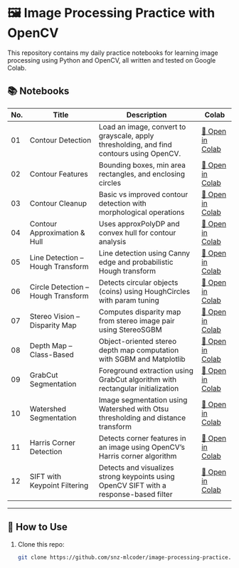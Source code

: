 # 🖼️ Image Processing Practice with OpenCV

This repository contains my daily practice notebooks for learning image processing using Python and OpenCV, all written and tested on Google Colab.

## 📚 Notebooks

| No. | Title | Description | Colab |
|-----|-------|-------------|-------|
| 01  | Contour Detection | Load an image, convert to grayscale, apply thresholding, and find contours using OpenCV. | [🔗 Open in Colab](https://colab.research.google.com/github/snz-mlcoder/image-processing-practice/blob/main/notebooks/01-contour-detection.ipynb) |
| 02  | Contour Features | Bounding boxes, min area rectangles, and enclosing circles | [🔗 Open in Colab](https://colab.research.google.com/github/snz-mlcoder/image-processing-practice/blob/main/notebooks/02-contour-bounding-box.ipynb) |
| 03  | Contour Cleanup | Basic vs improved contour detection with morphological operations | [🔗 Open in Colab](https://colab.research.google.com/github/snz-mlcoder/image-processing-practice/blob/main/notebooks/03-contour-cleanup.ipynb) |
| 04  | Contour Approximation & Hull | Uses approxPolyDP and convex hull for contour analysis | [🔗 Open in Colab](https://colab.research.google.com/github/snz-mlcoder/image-processing-practice/blob/main/notebooks/04-contour-approximation-and-hull.ipynb) |
| 05  | Line Detection – Hough Transform | Line detection using Canny edge and probabilistic Hough transform | [🔗 Open in Colab](https://colab.research.google.com/github/snz-mlcoder/image-processing-practice/blob/main/notebooks/05-hough-lines-detection.ipynb) |
| 06  | Circle Detection – Hough Transform | Detects circular objects (coins) using HoughCircles with param tuning | [🔗 Open in Colab](https://colab.research.google.com/github/snz-mlcoder/image-processing-practice/blob/main/notebooks/06-hough-circle-detection.ipynb) |
| 07  | Stereo Vision – Disparity Map | Computes disparity map from stereo image pair using StereoSGBM | [🔗 Open in Colab](https://colab.research.google.com/github/snz-mlcoder/image-processing-practice/blob/main/notebooks/07-stereo-disparity-map.ipynb) |
| 08  | Depth Map – Class-Based | Object-oriented stereo depth map computation with SGBM and Matplotlib | [🔗 Open in Colab](https://colab.research.google.com/github/snz-mlcoder/image-processing-practice/blob/main/notebooks/08-depthmap-class-based.ipynb) |
| 09  | GrabCut Segmentation | Foreground extraction using GrabCut algorithm with rectangular initialization | [🔗 Open in Colab](https://colab.research.google.com/github/snz-mlcoder/image-processing-practice/blob/main/notebooks/09-grabcut-segmentation.ipynb) |
| 10  | Watershed Segmentation | Image segmentation using Watershed with Otsu thresholding and distance transform | [🔗 Open in Colab](https://colab.research.google.com/github/snz-mlcoder/image-processing-practice/blob/main/notebooks/10-watershed-segmentation.ipynb) |
| 11  | Harris Corner Detection | Detects corner features in an image using OpenCV’s Harris corner algorithm | [🔗 Open in Colab](https://colab.research.google.com/github/snz-mlcoder/image-processing-practice/blob/main/notebooks/11-harris-corner-detection.ipynb) |
| 12  | SIFT with Keypoint Filtering | Detects and visualizes strong keypoints using OpenCV SIFT with a response-based filter | [🔗 Open in Colab](https://colab.research.google.com/github/snz-mlcoder/image-processing-practice/blob/main/notebooks/12-sift-keypoints-filtered.ipynb) |



---

## 🚀 How to Use

1. Clone this repo:
   ```bash
   git clone https://github.com/snz-mlcoder/image-processing-practice.git
